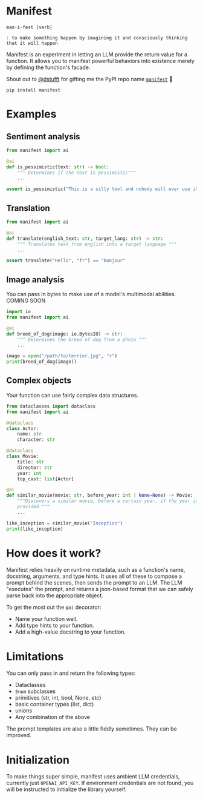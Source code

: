 # Manifest

```
man·i·fest [verb]

: to make something happen by imagining it and consciously thinking that it will happen
```

Manifest is an experiment in letting an LLM provide the return value for a
function. It allows you to manifest powerful behaviors into existence merely by
defining the function's facade.

Shout out to [@dstufft](https://github.com/dstufft) for gifting me the PyPI repo
name [`manifest`](https://pypi.org/project/manifest/) 🙏

```
pip install manifest
```

# Examples

## Sentiment analysis

```python
from manifest import ai

@ai
def is_pessimistic(text: str) -> bool:
    """ Determines if the text is pessimistic"""
    ...

assert is_pessimistic("This is a silly tool and nobody will ever use it.")
```

## Translation

```python
from manifest import ai

@ai
def translate(english_text: str, target_lang: str) -> str:
    """ Translates text from english into a target language """
    ...

assert translate("Hello", "fr") == "Bonjour"
```

## Image analysis

You can pass in bytes to make use of a model's multimodal abilities. COMING SOON

```python
import io
from manifest import ai

@ai
def breed_of_dog(image: io.BytesIO) -> str:
    """ Determines the breed of dog from a photo """
    ...

image = open("/path/to/terrier.jpg", "r")
print(breed_of_dog(image))
```

## Complex objects

Your function can use fairly complex data structures.

```python
from dataclasses import dataclass
from manifest import ai

@dataclass
class Actor:
    name: str
    character: str

@dataclass
class Movie:
    title: str
    director: str
    year: int
    top_cast: list[Actor]

@ai
def similar_movie(movie: str, before_year: int | None=None) -> Movie:
    """Discovers a similar movie, before a certain year, if the year is
    provided."""
    ...

like_inception = similar_movie("Inception")
print(like_inception)

```

# How does it work?

Manifest relies heavily on runtime metadata, such as a function's name,
docstring, arguments, and type hints. It uses all of these to compose a prompt
behind the scenes, then sends the prompt to an LLM. The LLM "executes" the
prompt, and returns a json-based format that we can safely parse back into the
appropriate object.

To get the most out the `@ai` decorator:

- Name your function well.
- Add type hints to your function.
- Add a high-value docstring to your function.

# Limitations

You can only pass in and return the following types:

- Dataclasses
- `Enum` subclasses
- primitives (str, int, bool, None, etc)
- basic container types (list, dict)
- unions
- Any combination of the above

The prompt templates are also a little fiddly sometimes. They can be improved.

# Initialization

To make things super simple, manifest uses ambient LLM credentials, currently
just `OPENAI_API_KEY`. If environment credentials are not found, you will be
instructed to initialize the library yourself.
